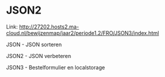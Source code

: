 # JSON2

Link: http://27202.hosts2.ma-cloud.nl/bewijzenmap/jaar2/periode1.2/FRO/JSON3/index.html

JSON - JSON sorteren

JSON2 - JSON verbeteren

JSON3 - Bestelformulier en localstorage
